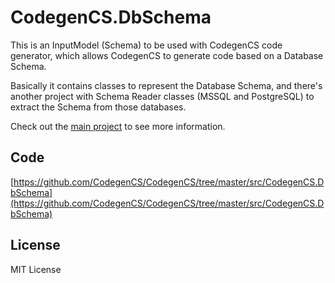 # CodegenCS.DbSchema

This is an InputModel (Schema) to be used with CodegenCS code generator, which allows CodegenCS to generate code based on a Database Schema. 

Basically it contains classes to represent the Database Schema, and there's another project with Schema Reader classes (MSSQL and PostgreSQL) to extract the Schema from those databases. 

Check out the [main project](https://github.com/CodegenCS/CodegenCS) to see more information.

## Code
[https://github.com/CodegenCS/CodegenCS/tree/master/src/CodegenCS.DbSchema](https://github.com/CodegenCS/CodegenCS/tree/master/src/CodegenCS.DbSchema)

## License
MIT License
